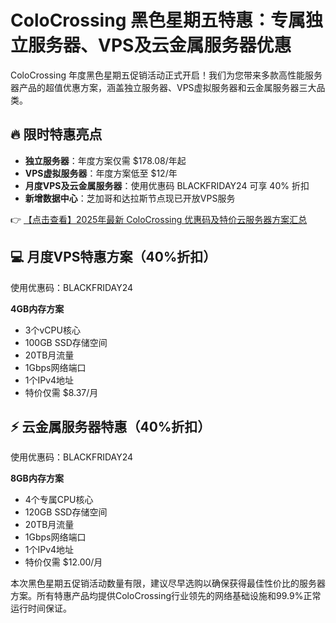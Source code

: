 # ColoCrossing 黑色星期五特惠：专属独立服务器、VPS及云金属服务器优惠

ColoCrossing 年度黑色星期五促销活动正式开启！我们为您带来多款高性能服务器产品的超值优惠方案，涵盖独立服务器、VPS虚拟服务器和云金属服务器三大品类。

## 🔥 限时特惠亮点

- **独立服务器**：年度方案仅需 $178.08/年起
- **VPS虚拟服务器**：年度方案低至 $12/年
- **月度VPS及云金属服务器**：使用优惠码 BLACKFRIDAY24 可享 40% 折扣
- **新增数据中心**：芝加哥和达拉斯节点现已开放VPS服务

👉 [【点击查看】2025年最新 ColoCrossing 优惠码及特价云服务器方案汇总](https://bit.ly/ColoCrossing)

## 💻 月度VPS特惠方案（40%折扣）

使用优惠码：BLACKFRIDAY24

**4GB内存方案**
- 3个vCPU核心
- 100GB SSD存储空间
- 20TB月流量
- 1Gbps网络端口
- 1个IPv4地址
- 特价仅需 $8.37/月

## ⚡ 云金属服务器特惠（40%折扣）

使用优惠码：BLACKFRIDAY24

**8GB内存方案**
- 4个专属CPU核心
- 120GB SSD存储空间
- 20TB月流量
- 1Gbps网络端口
- 1个IPv4地址
- 特价仅需 $12.00/月

本次黑色星期五促销活动数量有限，建议尽早选购以确保获得最佳性价比的服务器方案。所有特惠产品均提供ColoCrossing行业领先的网络基础设施和99.9%正常运行时间保证。
